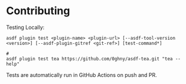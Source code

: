 # Contributing

Testing Locally:

```shell
asdf plugin test <plugin-name> <plugin-url> [--asdf-tool-version <version>] [--asdf-plugin-gitref <git-ref>] [test-command*]

#
asdf plugin test tea https://github.com/0ghny/asdf-tea.git "tea --help"
```

Tests are automatically run in GitHub Actions on push and PR.

